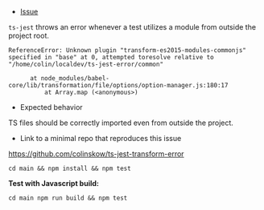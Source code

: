 - [Issue](https://github.com/kulshekhar/ts-jest/issues/376)

`ts-jest` throws an error whenever a test utilizes a module from outside the project root.

```
ReferenceError: Unknown plugin "transform-es2015-modules-commonjs" specified in "base" at 0, attempted toresolve relative to "/home/colin/localdev/ts-jest-error/common"

      at node_modules/babel-core/lib/transformation/file/options/option-manager.js:180:17
          at Array.map (<anonymous>)
```

- Expected behavior

TS files should be correctly imported even from outside the project.

- Link to a minimal repo that reproduces this issue

https://github.com/colinskow/ts-jest-transform-error

`cd main && npm install && npm test`

**Test with Javascript build:**

`cd main npm run build && npm test`
